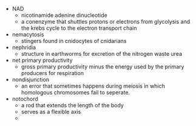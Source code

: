 - NAD
	- nicotinamide adenine dinucleotide
	- a conenzyme that shuttles protons or electrons from glycolysis and the krebs cycle to the electron transport chain
- nemacytosis
	- stingers found in cnidocytes of cnidarians
- nephridia
	- structure in earthworms for excretion of the nitrogen waste urea
- net primary productivity
	- gross primary productivity minus the energy used by the primary producers for respiration
- nondisjunction
	- an error that sometimes happens during meiosis in which homologous chromosomes fail to seperate.
- notochord
	- a rod that extends the length of the body
	- serves as a flexible axis
	-